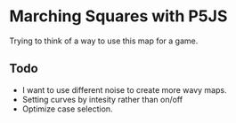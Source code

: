 # Marching Squares with P5JS

Trying to think of a way to use this map for a game.

## Todo

- I want to use different noise to create more wavy maps.
- Setting curves by intesity rather than on/off
- Optimize case selection.
